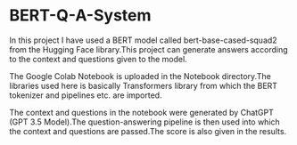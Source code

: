 # BERT-Q-A-System

In this project I have used a BERT model called bert-base-cased-squad2 from the Hugging Face library.This project can generate answers according to the context and questions given to the model.

The Google Colab Notebook is uploaded in the Notebook directory.The libraries used here is basically Transformers library from which the BERT tokenizer and pipelines etc. are imported.

The context and questions in the notebook were generated by ChatGPT (GPT 3.5 Model).The question-answering pipeline is then used into which the context and questions are passed.The score is also given in the results.
